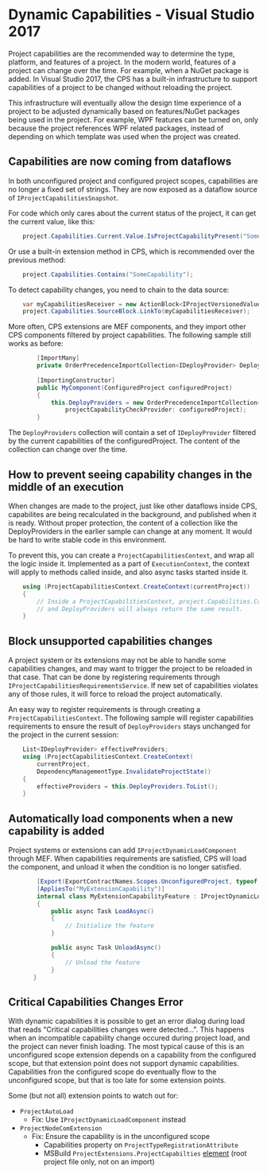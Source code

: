 Dynamic Capabilities - Visual Studio 2017
====================

Project capabilities are the recommended way to determine the type, platform,
and features of a project. In the modern world, features of a project can change over the time.
For example, when a NuGet package is added. In Visual Studio 2017,
the CPS has a built-in infrastructure to support capabilities of a project to be changed without
reloading the project.

This infrastructure will eventually allow the design time experience of
a project to be adjusted dynamically based on features/NuGet packages being used in the project.
For example, WPF features can be turned on, only because the project references WPF related packages,
instead of depending on which template was used when the project was created.
 

Capabilities are now coming from dataflows
---------------------------------------------------
In both unconfigured project and configured project scopes, capabilities are no longer a fixed set of strings. 
They are now exposed as a dataflow source of `IProjectCapabilitiesSnapshot`.

For code which only cares about the current status of the project, it can get the current value,
like this:

```csharp
    project.Capabilities.Current.Value.IsProjectCapabilityPresent("SomeCapability");
```

Or use a built-in extension method in CPS, which is recommended over the previous method:

```csharp
    project.Capabilities.Contains("SomeCapability");
```

To detect capability changes, you need to chain to the data source:

```csharp
    var myCapabilitiesReceiver = new ActionBlock<IProjectVersionedValue<IProjectCapabilitiesSnapshot>>(...);
    project.Capabilities.SourceBlock.LinkTo(myCapabilitiesReceiver);
```

More often, CPS extensions are MEF components, and they import other CPS components filtered by project
capabilities. The following sample still works as before:

```csharp
        [ImportMany]
        private OrderPrecedenceImportCollection<IDeployProvider> DeployProviders { get; set; }
        
        [ImportingConstructor]
        public MyComponent(ConfiguredProject configuredProject)
        {
            this.DeployProviders = new OrderPrecedenceImportCollection<IDeployProvider>(
                projectCapabilityCheckProvider: configuredProject);
        }       
```

The `DeployProviders` collection will contain a set of `IDeployProvider` filtered by the current capabilities
of the configuredProject. The content of the collection can change over the time. 

How to prevent seeing capability changes in the middle of an execution
---------------------------------------------------
When changes are made to the project, just like other dataflows inside CPS, capabilites are being recalculated
in the background, and published when it is ready. Without proper protection, the content of a collection
like the DeployProviders in the earlier sample can change at any moment. It would be hard to write stable
code in this environment.

To prevent this, you can create a `ProjectCapabilitiesContext`, and wrap all the logic
inside it. Implemented as a part of `ExecutionContext`, the context will apply to methods called inside, and
also async tasks started inside it. 

```csharp
    using (ProjectCapabilitiesContext.CreateContext(currentProject))
    {
        // Inside a ProjectCapabilitiesContext, project.Capabilities.Contains("SomeCapability")
        // and DeployProviders will always return the same result.
    }
```

Block unsupported capabilities changes
---------------------------------------------------
A project system or its extensions may not be able to handle some capabilities changes,
and may want to trigger the project to be reloaded in that case.
That can be done by registering requirements through `IProjectCapabilitiesRequirementsService`.
If new set of capabilities violates any of those rules, it will force to reload the project automatically.

An easy way to register requirements is through creating a `ProjectCapabilitiesContext`.  The following
sample will register capabilities requirements to ensure the result of `DeployProviders` stays unchanged
for the project in the current session:

```csharp
    List<IDeployProvider> effectiveProviders;
    using (ProjectCapabilitiesContext.CreateContext(
        currentProject,
        DependencyManagementType.InvalidateProjectState))
    {
        effectiveProviders = this.DeployProviders.ToList();
    }
```

Automatically load components when a new capability is added
---------------------------------------------------
Project systems or extensions can add `IProjectDynamicLoadComponent` through MEF. 
When capabilities requirements are satisfied, CPS will load the component, 
and unload it when the condition is no longer satisfied.

```csharp
        [Export(ExportContractNames.Scopes.UnconfiguredProject, typeof(IProjectDynamicLoadComponent))]
        [AppliesTo("MyExtensionCapability")]
        internal class MyExtensionCapabilityFeature : IProjectDynamicLoadComponent
        {
            public async Task LoadAsync()
            {
                // Initialize the feature
            }

            public async Task UnloadAsync()
            {
                // Unload the feature
            }
       }
 ```

Critical Capabilities Changes Error
---------------------------------------------------
With dynamic capabilities it is possible to get an error dialog during load that reads
"Critical capabilities changes were detected...". This happens when an incompatible
capability change occured during project load, and the project can never finish loading.
The most typical cause of this is an unconfigured scope extension depends on a capability
from the configured scope, but that extension point does not support dynamic capabilities.
Capabilities fron the configured scope do eventually flow to the unconfigured scope, but
that is too late for some extension points.

Some (but not all) extension points to watch out for:
- `ProjectAutoLoad`
   * Fix: Use `IProjectDynamicLoadComponent` instead
- `ProjectNodeComExtension`
   * Fix: Ensure the capability is in the unconfigured scope
      * Capabilities property on `ProjectTypeRegistrationAttribute`
      * MSBuild `ProjectExtensions.ProjectCapabilties` [element](https://msdn.microsoft.com/en-us/library/ycwcwzs7.aspx)
        (root project file only, not on an import)

